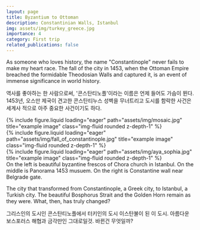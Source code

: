 ```yaml
---
layout: page
title: Byzantium to Ottoman
description: Constantinian Walls, Istanbul
img: assets/img/turkey_greece.jpg
importance: 4
category: First trip
related_publications: false
---
```


As someone who loves history, the name "Constantinople" never fails to make my heart race. The fall of the city in 1453, when the Ottoman Empire breached the formidable Theodosian Walls and captured it, is an event of immense significance in world history.

역사를 좋아하는 한 사람으로써, '콘스탄티노플'이라는 이름은 언제 들어도 가슴이 뛴다. 1453년, 오스만 제국이 견고한 콘스탄티누스 성벽을 무너트리고 도시를 함락한 사건은 세계사 적으로 아주 중요한 사건이기도 하다. 

<div class="row">
    <div class="col-sm mt-3 mt-md-0">
        {% include figure.liquid loading="eager" path="assets/img/mosaic.jpg" title="example image" class="img-fluid rounded z-depth-1" %}
    </div>
    <div class="col-sm mt-3 mt-md-0">
        {% include figure.liquid loading="eager" path="assets/img/fall_of_constantinople.jpg" title="example image" class="img-fluid rounded z-depth-1" %}
    </div>
    <div class="col-sm mt-3 mt-md-0">
        {% include figure.liquid loading="eager" path="assets/img/aya_sophia.jpg" title="example image" class="img-fluid rounded z-depth-1" %}
    </div>
</div>
<div class="caption">
    On the left is beautiful byzantine frescos of Chora church in Istanbul. On the middle is Panorama 1453 musuem. On the right is Constantine wall near Belgrade gate.
</div>


The city that transformed from Constantinople, a Greek city, to Istanbul, a Turkish city. The beautiful Bosphorus Strait and the Golden Horn remain as they were. What, then, has truly changed?

그리스인의 도시인 콘스탄티노플에서 터키인의 도시 이스탄불이 된 이 도시. 아름다운 보스포러스 해협과 금각만인 그대로일것. 바뀐건 무엇일까?